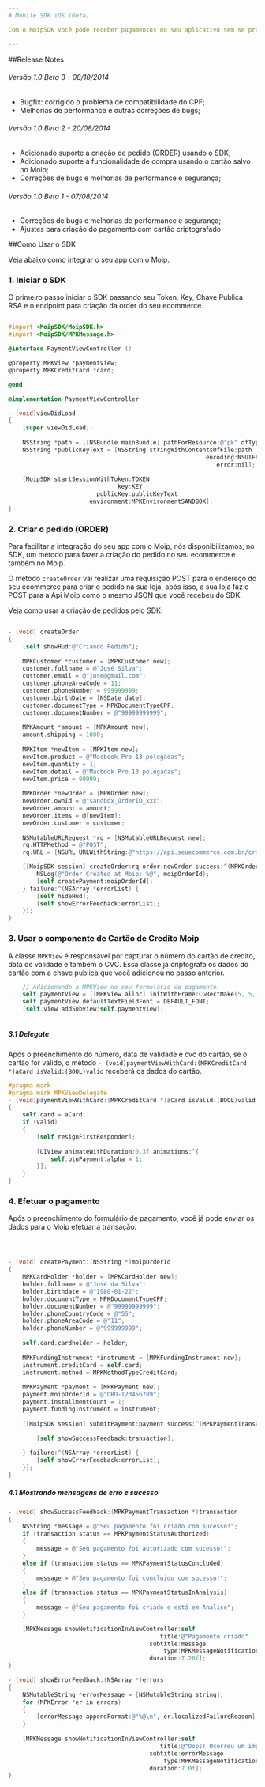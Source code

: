 ```yaml
---
# Mobile SDK iOS (Beta)

Com o MoipSDK você pode receber pagamentos no seu aplicativo sem se preocupar com criptografia e de uma maneira fácil e simples.

---
```


##Release Notes

###### Versão 1.0 Beta 3 - 08/10/2014
* Bugfix: corrigido o problema de compatibilidade do CPF;
* Melhorias de performance e outras correções de bugs;

###### Versão 1.0 Beta 2 - 20/08/2014
* Adicionado suporte a criação de pedido (ORDER) usando o SDK;
* Adicionado suporte a funcionalidade de compra usando o cartão salvo no Moip;
* Correções de bugs e melhorias de performance e segurança;

###### Versão 1.0 Beta 1 - 07/08/2014
* Correções de bugs e melhorias de performance e segurança;
* Ajustes para criação do pagamento com cartão criptografado



##Como Usar o SDK


Veja abaixo como integrar o seu app com o Moip.

### 1. Iniciar o SDK

O primeiro passo iniciar o SDK passando seu Token, Key, Chave Publica RSA e o endpoint para criação da order do seu ecommerce.

```objective-c

#import <MoipSDK/MoipSDK.h>
#import <MoipSDK/MPKMessage.h>

@interface PaymentViewController ()

@property MPKView *paymentView;
@property MPKCreditCard *card;

@end

@implementation PaymentViewController

- (void)viewDidLoad
{
    [super viewDidLoad];
    
    NSString *path = [[NSBundle mainBundle] pathForResource:@"pk" ofType:@"txt"];
    NSString *publicKeyText = [NSString stringWithContentsOfFile:path
                                                        encoding:NSUTF8StringEncoding
                                                           error:nil];
    
    [MoipSDK startSessionWithToken:TOKEN
                               key:KEY
                         publicKey:publicKeyText
                       environment:MPKEnvironmentSANDBOX];
}
```

### 2. Criar o pedido (ORDER)

Para facilitar a integração do seu app com o Moip, nós disponibilizamos, no SDK, um método para fazer a criação do pedido no seu ecommerce e também no Moip.

O método ```createOrder``` vai realizar uma requisição POST para o endereço do seu ecommerce para criar o pedido na sua loja, após isso, a sua loja faz o POST para a Api Moip como o mesmo JSON que você recebeu do SDK.

Veja como usar a criação de pedidos pelo SDK:

```objective-c

- (void) createOrder
{
    [self showHud:@"Criando Pedido"];
    
    MPKCustomer *customer = [MPKCustomer new];
    customer.fullname = @"José Silva";
    customer.email = @"jose@gmail.com";
    customer.phoneAreaCode = 11;
    customer.phoneNumber = 999999999;
    customer.birthDate = [NSDate date];
    customer.documentType = MPKDocumentTypeCPF;
    customer.documentNumber = @"99999999999";
    
    MPKAmount *amount = [MPKAmount new];
    amount.shipping = 1000;
    
	MPKItem *newItem = [MPKItem new];
    newItem.product = @"Macbook Pro 13 polegadas";
    newItem.quantity = 1;
    newItem.detail = @"Macbook Pro 13 polegadas";
    newItem.price = 99999;
    
    MPKOrder *newOrder = [MPKOrder new];
    newOrder.ownId = @"sandbox_OrderID_xxx";
    newOrder.amount = amount;
    newOrder.items = @[newItem];
    newOrder.customer = customer;
    
    NSMutableURLRequest *rq = [NSMutableURLRequest new];
    rq.HTTPMethod = @"POST";
    rq.URL = [NSURL URLWithString:@"https://api.seuecommerce.com.br/criapedido"];

    [[MoipSDK session] createOrder:rq order:newOrder success:^(MPKOrder *order, NSString *moipOrderId) {
        NSLog(@"Order Created at Moip: %@", moipOrderId);
        [self createPayment:moipOrderId];
    } failure:^(NSArray *errorList) {
        [self hideHud];
        [self showErrorFeedback:errorList];
    }];
}

```


### 3. Usar o componente de Cartão de Credito Moip

A classe ```MPKView``` é responsável por capturar o número do cartão de credito, data de validade e também o CVC. Essa classe já criptografa os dados do cartão com a chave publica que você adicionou no passo anterior.

```objective-c
	// Adicionando a MPKView no seu formulário de pagamento.
    self.paymentView = [[MPKView alloc] initWithFrame:CGRectMake(5, 5, 300, 55) borderStyle:MPKViewBorderStyleNone delegate:self];
    self.paymentView.defaultTextFieldFont = DEFAULT_FONT;
    [self.view addSubview:self.paymentView];
    
```

##### 3.1 Delegate

Após o preenchimento do número, data de validade e cvc do cartão, se o cartão for valido, o método ```- (void)paymentViewWithCard:(MPKCreditCard *)aCard isValid:(BOOL)valid``` receberá os dados do cartão.

```objective-c
#pragma mark -
#pragma mark MPKViewDelegate
- (void)paymentViewWithCard:(MPKCreditCard *)aCard isValid:(BOOL)valid
{
    self.card = aCard;
    if (valid)
    {
        [self resignFirstResponder];
        
        [UIView animateWithDuration:0.3f animations:^{
            self.btnPayment.alpha = 1;
        }];
    }
}
```

### 4. Efetuar o pagamento

Após o preenchimento do formulário de pagamento, você já pode enviar os dados para o Moip efetuar a transação.

```objective-c



- (void) createPayment:(NSString *)moipOrderId
{
    MPKCardHolder *holder = [MPKCardHolder new];
    holder.fullname = @"José da Silva";
    holder.birthdate = @"1980-01-22";
    holder.documentType = MPKDocumentTypeCPF;
    holder.documentNumber = @"99999999999";
    holder.phoneCountryCode = @"55";
    holder.phoneAreaCode = @"11";
    holder.phoneNumber = @"999999999";
    
    self.card.cardholder = holder;
    
    MPKFundingInstrument *instrument = [MPKFundingInstrument new];
    instrument.creditCard = self.card;
    instrument.method = MPKMethodTypeCreditCard;
    
    MPKPayment *payment = [MPKPayment new];
    payment.moipOrderId = @"ORD-123456789";
    payment.installmentCount = 1;
    payment.fundingInstrument = instrument;
    
    [[MoipSDK session] submitPayment:payment success:^(MPKPaymentTransaction *transaction) {

        [self showSuccessFeedback:transaction];
        
    } failure:^(NSArray *errorList) {
        [self showErrorFeedback:errorList];
    }];
}	

```
##### 4.1 Mostrando mensagens de erro e sucesso

```objective-c
- (void) showSuccessFeedback:(MPKPaymentTransaction *)transaction
{
    NSString *message = @"Seu pagamento foi criado com sucesso!";
    if (transaction.status == MPKPaymentStatusAuthorized)
    {
        message = @"Seu pagamento foi autorizado com sucesso!";
    }
    else if (transaction.status == MPKPaymentStatusConcluded)
    {
        message = @"Seu pagamento foi concluido com sucesso!";
    }
    else if (transaction.status == MPKPaymentStatusInAnalysis)
    {
        message = @"Seu pagamento foi criado e está em Analise";
    }

    [MPKMessage showNotificationInViewController:self
                                           title:@"Pagamento criado"
                                        subtitle:message
                                            type:MPKMessageNotificationTypeSuccess
                                        duration:7.20f];
}

- (void) showErrorFeedback:(NSArray *)errors
{
    NSMutableString *errorMessage = [NSMutableString string];
    for (MPKError *er in errors)
    {
        [errorMessage appendFormat:@"%@\n", er.localizedFailureReason];
    }
    
    [MPKMessage showNotificationInViewController:self
                                           title:@"Oops! Ocorreu um imprevisto..."
                                        subtitle:errorMessage
                                            type:MPKMessageNotificationTypeWarning
                                        duration:7.0f];
}
	
```